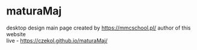 # maturaMaj
desktop design main page created by  https://mmcschool.pl/ author of this website 
<br>
live - https://czekol.github.io/maturaMaj/
